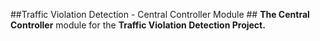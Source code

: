 ##Traffic Violation Detection - Central Controller Module ##
**The Central Controller** module for the **Traffic Violation Detection Project.**
